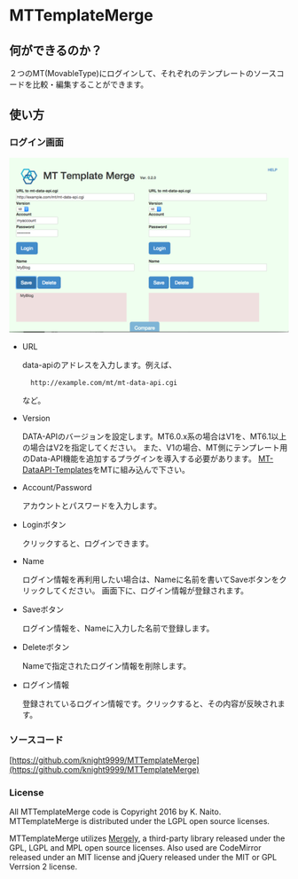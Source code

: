MTTemplateMerge
====

## 何ができるのか？
２つのMT(MovableType)にログインして、それぞれのテンプレートのソースコードを比較・編集することができます。

## 使い方

### ログイン画面

<img src="login.png">

* URL

    data-apiのアドレスを入力します。例えば、

        http://example.com/mt/mt-data-api.cgi
    
    など。

* Version

    DATA-APIのバージョンを設定します。MT6.0.x系の場合はV1を、MT6.1以上の場合はV2を指定してください。
    また、V1の場合、MT側にテンプレート用のData-API機能を追加するプラグインを導入する必要があります。
    [MT-DataAPI-Templates](https://github.com/knight9999/MT-DataAPI-Templates)をMTに組み込んで下さい。

* Account/Password

    アカウントとパスワードを入力します。

* Loginボタン

    クリックすると、ログインできます。

* Name

    ログイン情報を再利用したい場合は、Nameに名前を書いてSaveボタンをクリックしてください。
    画面下に、ログイン情報が登録されます。

* Saveボタン

    ログイン情報を、Nameに入力した名前で登録します。

* Deleteボタン

    Nameで指定されたログイン情報を削除します。

* ログイン情報

    登録されているログイン情報です。クリックすると、その内容が反映されます。


### ソースコード

[https://github.com/knight9999/MTTemplateMerge](https://github.com/knight9999/MTTemplateMerge)


### License

All MTTemplateMerge code is Copyright 2016 by K. Naito.   
MTTemplateMerge is distributed under the LGPL open source licenses.

MTTemplateMerge utilizes [Mergely](http://www.mergely.com/), a third-party library released under the GPL, LGPL and MPL open source licenses.
Also used are CodeMirror released under an MIT license and jQuery released under the MIT or GPL Verrsion 2 license.
